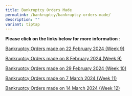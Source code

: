 ```yaml
---
title: Bankruptcy Orders Made
permalink: /bankruptcy/bankruptcy-orders-made/
description: ""
variant: tiptap
---
```

<p><strong>Please click on the links below for more information</strong>&nbsp;:</p>
<p></p>
<p><a href="/files/BOs Made/Bankruptcy_Orders_made_on_22_February_2024__Week_9_.pdf" rel="noopener noreferrer nofollow" target="_blank">Bankruptcy Orders made on 22 February 2024 (Week 9)</a>
</p>
<p><a href="/files/BOs Made/Bankruptcy_Orders_made_on_8_February_2024__Week_9_.pdf" rel="noopener noreferrer nofollow" target="_blank">Bankruptcy Orders made on 8 February 2024 (Week 9)</a>
</p>
<p><a href="/files/BOs Made/Bankruptcy_Orders_made_on_29_February_2024__Week_10_.pdf" rel="noopener noreferrer nofollow" target="_blank">Bankruptcy Orders made on 29 February 2024 (Week 10)</a>
</p>
<p><a href="/files/BOs Made/Bankruptcy_Orders_made_on_7_March_2024__Week_11_.pdf" rel="noopener noreferrer nofollow" target="_blank">Bankruptcy Orders made on 7 March 2024 (Week 11)</a>
</p>
<p><a href="/files/BOs Made/Bankruptcy_Orders_made_on_14_March_2024__Week_12_.pdf" rel="noopener noreferrer nofollow" target="_blank">Bankruptcy Orders made on 14 March 2024 (Week 12)</a>
</p>